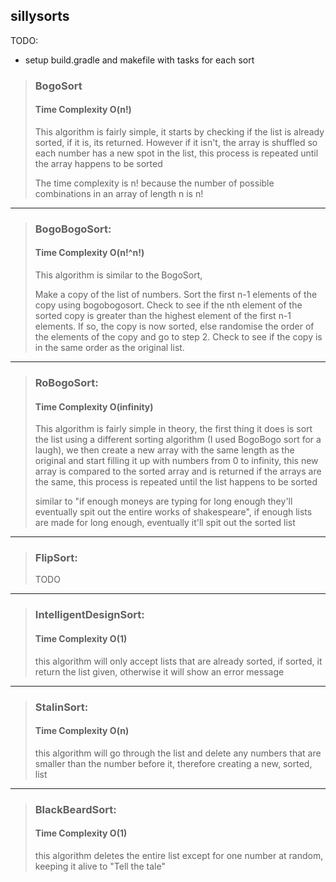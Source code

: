 ## sillysorts

TODO:
* setup build.gradle and makefile with tasks for each sort


>### BogoSort
>#### Time Complexity O(n!)
>This algorithm is fairly simple, it starts by checking if the list is already sorted,
>if it is, its returned. However if it isn't, the array is shuffled so each number has a
>new spot in the list, this process is repeated until the array happens to be sorted
>
>The time complexity is n! because the number of possible combinations in an array of length n is n!
---
>### BogoBogoSort:
>#### Time Complexity O(n!^n!)
>
>This algorithm is similar to the BogoSort,
>
>Make a copy of the list of numbers.
>Sort the first n-1 elements of the copy using bogobogosort.
>Check to see if the nth element of the sorted copy is greater than the highest element of the first n-1 elements.
>If so, the copy is now sorted, else randomise the order of the elements of the copy and go to step 2.
>Check to see if the copy is in the same order as the original list.
---
>### RoBogoSort:
>#### Time Complexity O(infinity)
>This algorithm is fairly simple in theory, the first thing it does is sort the list
>using a different sorting algorithm (I used BogoBogo sort for a laugh), we then create
>a new array with the same length as the original and start filling it up with numbers
>from 0 to infinity, this new array is compared to the sorted array and is returned
>if the arrays are the same, this process is repeated until the list happens to be sorted
>
>similar to "if enough moneys are typing for long enough they'll eventually spit
>out the entire works of shakespeare", if enough lists are made for long enough,
>eventually it'll spit out the sorted list
---
>### FlipSort:
>TODO
---
>### IntelligentDesignSort:
>#### Time Complexity O(1)
>this algorithm will only accept lists that are already sorted, if sorted,
>it return the list given, otherwise it will show an error message
---
>### StalinSort:
>#### Time Complexity O(n)
>this algorithm will go through the list and delete any numbers that are smaller than the
>number before it, therefore creating a new, sorted, list
---
>### BlackBeardSort:
>#### Time Complexity O(1)
>this algorithm deletes the entire list except for one number at random, keeping it
>alive to "Tell the tale"


